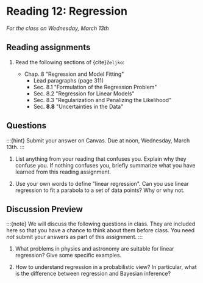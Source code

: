 # Reading 12: Regression

*For the class on Wednesday, March 13th*

## Reading assignments

1. Read the following sections of {cite}`Zeljko`:

   - Chap. 8 "Regression and Model Fitting"
     - Lead paragraphs (page 311)
     - Sec. 8.1 "Formulation of the Regression Problem"
     - Sec. 8.2 "Regression for Linear Models"
     - Sec. 8.3 "Regularization and Penalizing the Likelihood"
     - Sec. **8.8** "Uncertainties in the Data"

## Questions

:::{hint}
Submit your answer on Canvas. Due at noon, Wednesday, March 13th.
:::

1. List anything from your reading that confuses you. Explain why they confuse you.
   If nothing confuses you, briefly summarize what you have learned from this reading assignment.

2. Use your own words to define "linear regression".
   Can you use linear regression to fit a parabola to a set of data points? Why or why not.


## Discussion Preview

:::{note}
We will discuss the following questions in class. They are included here so that you have a chance to think about them before class.
You need _not_ submit your answers as part of this assignment.
:::

1. What problems in physics and astronomy are suitable for linear regression? Give some specific examples.

2. How to understand regression in a probabilistic view? In particular, what is the difference between regression and Bayesian inference?

